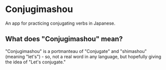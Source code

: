 # Conjugimashou
An app for practicing conjugating verbs in Japanese.
## What does "Conjugimashou" mean?
"Conjugimashou" is a portmanteau of "Conjugate" and "shimashou" (meaning "let's") - so, not a real word in any language, but hopefully giving the idea of "Let's conjugate."
